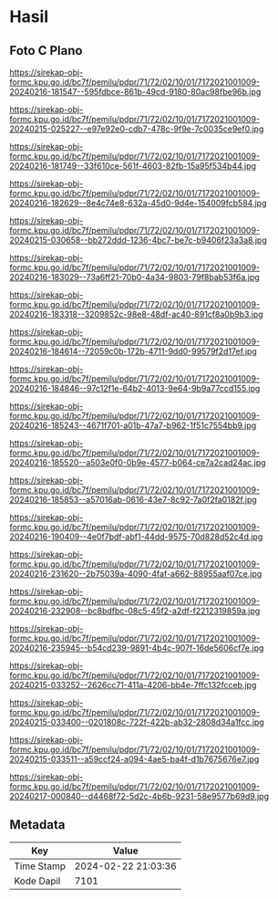 # Hasil

## Foto C Plano

https://sirekap-obj-formc.kpu.go.id/bc7f/pemilu/pdpr/71/72/02/10/01/7172021001009-20240216-181547--595fdbce-861b-49cd-9180-80ac98fbe96b.jpg

https://sirekap-obj-formc.kpu.go.id/bc7f/pemilu/pdpr/71/72/02/10/01/7172021001009-20240215-025227--e97e92e0-cdb7-478c-9f9e-7c0035ce9ef0.jpg

https://sirekap-obj-formc.kpu.go.id/bc7f/pemilu/pdpr/71/72/02/10/01/7172021001009-20240216-181749--33f610ce-561f-4603-82fb-15a95f534b44.jpg

https://sirekap-obj-formc.kpu.go.id/bc7f/pemilu/pdpr/71/72/02/10/01/7172021001009-20240216-182629--8e4c74e8-632a-45d0-9d4e-154009fcb584.jpg

https://sirekap-obj-formc.kpu.go.id/bc7f/pemilu/pdpr/71/72/02/10/01/7172021001009-20240215-030658--bb272ddd-1236-4bc7-be7c-b9406f23a3a8.jpg

https://sirekap-obj-formc.kpu.go.id/bc7f/pemilu/pdpr/71/72/02/10/01/7172021001009-20240216-183029--73a6ff21-70b0-4a34-9803-79f8bab53f6a.jpg

https://sirekap-obj-formc.kpu.go.id/bc7f/pemilu/pdpr/71/72/02/10/01/7172021001009-20240216-183318--3209852c-98e8-48df-ac40-891cf8a0b9b3.jpg

https://sirekap-obj-formc.kpu.go.id/bc7f/pemilu/pdpr/71/72/02/10/01/7172021001009-20240216-184614--72059c0b-172b-4711-9dd0-99579f2d17ef.jpg

https://sirekap-obj-formc.kpu.go.id/bc7f/pemilu/pdpr/71/72/02/10/01/7172021001009-20240216-184846--97c12f1e-64b2-4013-9e64-9b9a77ccd155.jpg

https://sirekap-obj-formc.kpu.go.id/bc7f/pemilu/pdpr/71/72/02/10/01/7172021001009-20240216-185243--4671f701-a01b-47a7-b962-1f51c7554bb9.jpg

https://sirekap-obj-formc.kpu.go.id/bc7f/pemilu/pdpr/71/72/02/10/01/7172021001009-20240216-185520--a503e0f0-0b9e-4577-b064-ce7a2cad24ac.jpg

https://sirekap-obj-formc.kpu.go.id/bc7f/pemilu/pdpr/71/72/02/10/01/7172021001009-20240216-185853--a57016ab-0616-43e7-8c92-7a0f2fa0182f.jpg

https://sirekap-obj-formc.kpu.go.id/bc7f/pemilu/pdpr/71/72/02/10/01/7172021001009-20240216-190409--4e0f7bdf-abf1-44dd-9575-70d828d52c4d.jpg

https://sirekap-obj-formc.kpu.go.id/bc7f/pemilu/pdpr/71/72/02/10/01/7172021001009-20240216-231620--2b75039a-4090-4faf-a662-88955aaf07ce.jpg

https://sirekap-obj-formc.kpu.go.id/bc7f/pemilu/pdpr/71/72/02/10/01/7172021001009-20240216-232908--bc8bdfbc-08c5-45f2-a2df-f2212319859a.jpg

https://sirekap-obj-formc.kpu.go.id/bc7f/pemilu/pdpr/71/72/02/10/01/7172021001009-20240216-235945--b54cd239-9891-4b4c-907f-16de5606cf7e.jpg

https://sirekap-obj-formc.kpu.go.id/bc7f/pemilu/pdpr/71/72/02/10/01/7172021001009-20240215-033252--2626cc71-411a-4206-bb4e-7ffc132fcceb.jpg

https://sirekap-obj-formc.kpu.go.id/bc7f/pemilu/pdpr/71/72/02/10/01/7172021001009-20240215-033400--0201808c-722f-422b-ab32-2808d34a1fcc.jpg

https://sirekap-obj-formc.kpu.go.id/bc7f/pemilu/pdpr/71/72/02/10/01/7172021001009-20240215-033511--a59ccf24-a094-4ae5-ba4f-d1b7675676e7.jpg

https://sirekap-obj-formc.kpu.go.id/bc7f/pemilu/pdpr/71/72/02/10/01/7172021001009-20240217-000840--d4468f72-5d2c-4b6b-9231-58e9577b69d9.jpg


## Metadata

| Key        | Value               |
| ---------- | ------------------- |
| Time Stamp | 2024-02-22 21:03:36 |
| Kode Dapil | 7101                |




